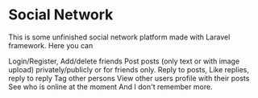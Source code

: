 # Social Network

This is some unfinished social network platform made with Laravel framework. Here you can

Login/Register,
Add/delete friends
Post posts (only text or with image upload) privately/publicly or for friends only.
Reply to posts,
Like replies, reply to reply
Tag other persons
View other users profile with their posts
See who is online at the moment
And I don't remember more. 
